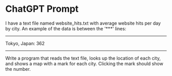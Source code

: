 # ChatGPT Prompt

I have a text file named website_hits.txt with average website hits per day by city. 
An example of the data is between the '***' lines:
***
Tokyo, Japan: 362
***
Write a program that reads the text file, looks up the location of each city, 
and shows a map with a mark for each city. Clicking the mark should show the number.